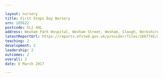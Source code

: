```yaml
---

layout: nursery
title: First Steps Day Nursery
urn: 105622
postcode: SL2 4HL
address: Wexham Park Hospital, Wexham Street, Wexham, Slough, Berkshire, SL2 4HL
latestReportUrl: https://reports.ofsted.gov.uk/provider/files/2667745/urn/105622.pdf
teaching: 2
development: 2
leadership: 2
outcomes: 2
overall: 2
date: 6 March 2017

---
```

